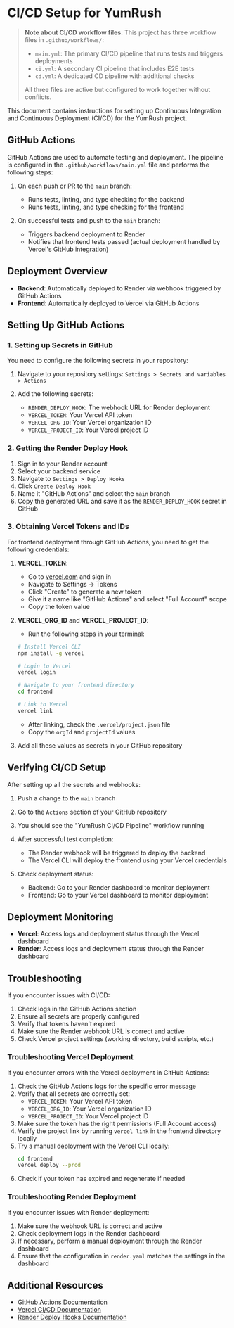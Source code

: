 # CI/CD Setup for YumRush

> **Note about CI/CD workflow files**: This project has three workflow files in `.github/workflows/`:
> - `main.yml`: The primary CI/CD pipeline that runs tests and triggers deployments
> - `ci.yml`: A secondary CI pipeline that includes E2E tests
> - `cd.yml`: A dedicated CD pipeline with additional checks
>
> All three files are active but configured to work together without conflicts.

This document contains instructions for setting up Continuous Integration and Continuous Deployment (CI/CD) for the YumRush project.

## GitHub Actions

GitHub Actions are used to automate testing and deployment. The pipeline is configured in the `.github/workflows/main.yml` file and performs the following steps:

1. On each push or PR to the `main` branch:
   - Runs tests, linting, and type checking for the backend
   - Runs tests, linting, and type checking for the frontend

2. On successful tests and push to the `main` branch:
   - Triggers backend deployment to Render
   - Notifies that frontend tests passed (actual deployment handled by Vercel's GitHub integration)

## Deployment Overview

- **Backend**: Automatically deployed to Render via webhook triggered by GitHub Actions
- **Frontend**: Automatically deployed to Vercel via GitHub Actions

## Setting Up GitHub Actions

### 1. Setting up Secrets in GitHub

You need to configure the following secrets in your repository:

1. Navigate to your repository settings: `Settings > Secrets and variables > Actions`
2. Add the following secrets:

   - `RENDER_DEPLOY_HOOK`: The webhook URL for Render deployment
   - `VERCEL_TOKEN`: Your Vercel API token
   - `VERCEL_ORG_ID`: Your Vercel organization ID
   - `VERCEL_PROJECT_ID`: Your Vercel project ID

### 2. Getting the Render Deploy Hook

1. Sign in to your Render account
2. Select your backend service
3. Navigate to `Settings > Deploy Hooks`
4. Click `Create Deploy Hook`
5. Name it "GitHub Actions" and select the `main` branch
6. Copy the generated URL and save it as the `RENDER_DEPLOY_HOOK` secret in GitHub

### 3. Obtaining Vercel Tokens and IDs

For frontend deployment through GitHub Actions, you need to get the following credentials:

1. **VERCEL_TOKEN**:
   - Go to [vercel.com](https://vercel.com) and sign in
   - Navigate to Settings → Tokens
   - Click "Create" to generate a new token
   - Give it a name like "GitHub Actions" and select "Full Account" scope
   - Copy the token value

2. **VERCEL_ORG_ID** and **VERCEL_PROJECT_ID**:
   - Run the following steps in your terminal:
   ```bash
   # Install Vercel CLI
   npm install -g vercel
   
   # Login to Vercel
   vercel login
   
   # Navigate to your frontend directory
   cd frontend
   
   # Link to Vercel
   vercel link
   ```
   - After linking, check the `.vercel/project.json` file
   - Copy the `orgId` and `projectId` values

3. Add all these values as secrets in your GitHub repository

## Verifying CI/CD Setup

After setting up all the secrets and webhooks:

1. Push a change to the `main` branch
2. Go to the `Actions` section of your GitHub repository
3. You should see the "YumRush CI/CD Pipeline" workflow running
4. After successful test completion:
   - The Render webhook will be triggered to deploy the backend
   - The Vercel CLI will deploy the frontend using your Vercel credentials

5. Check deployment status:
   - Backend: Go to your Render dashboard to monitor deployment
   - Frontend: Go to your Vercel dashboard to monitor deployment

## Deployment Monitoring

- **Vercel**: Access logs and deployment status through the Vercel dashboard
- **Render**: Access logs and deployment status through the Render dashboard

## Troubleshooting

If you encounter issues with CI/CD:

1. Check logs in the GitHub Actions section
2. Ensure all secrets are properly configured
3. Verify that tokens haven't expired
4. Make sure the Render webhook URL is correct and active
5. Check Vercel project settings (working directory, build scripts, etc.)

### Troubleshooting Vercel Deployment

If you encounter errors with the Vercel deployment in GitHub Actions:

1. Check the GitHub Actions logs for the specific error message
2. Verify that all secrets are correctly set:
   - `VERCEL_TOKEN`: Your Vercel API token
   - `VERCEL_ORG_ID`: Your Vercel organization ID
   - `VERCEL_PROJECT_ID`: Your Vercel project ID
3. Make sure the token has the right permissions (Full Account access)
4. Verify the project link by running `vercel link` in the frontend directory locally
5. Try a manual deployment with the Vercel CLI locally:
   ```bash
   cd frontend
   vercel deploy --prod
   ```
6. Check if your token has expired and regenerate if needed

### Troubleshooting Render Deployment

If you encounter issues with Render deployment:

1. Make sure the webhook URL is correct and active
2. Check deployment logs in the Render dashboard
3. If necessary, perform a manual deployment through the Render dashboard
4. Ensure that the configuration in `render.yaml` matches the settings in the dashboard

## Additional Resources

- [GitHub Actions Documentation](https://docs.github.com/en/actions)
- [Vercel CI/CD Documentation](https://vercel.com/docs/concepts/git/vercel-for-github)
- [Render Deploy Hooks Documentation](https://render.com/docs/deploy-hooks)
